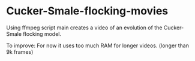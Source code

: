 # Cucker-Smale-flocking-movies

Using ffmpeg script main creates a video of an 
evolution of the Cucker-Smale flocking model.

To improve:
For now it uses too much RAM for longer videos.
(longer than 9k frames)
